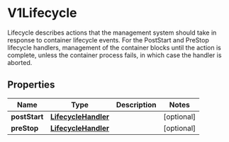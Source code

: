 

# V1Lifecycle

Lifecycle describes actions that the management system should take in response to container lifecycle events. For the PostStart and PreStop lifecycle handlers, management of the container blocks until the action is complete, unless the container process fails, in which case the handler is aborted.
## Properties

Name | Type | Description | Notes
------------ | ------------- | ------------- | -------------
**postStart** | [**LifecycleHandler**](LifecycleHandler.md) |  |  [optional]
**preStop** | [**LifecycleHandler**](LifecycleHandler.md) |  |  [optional]



